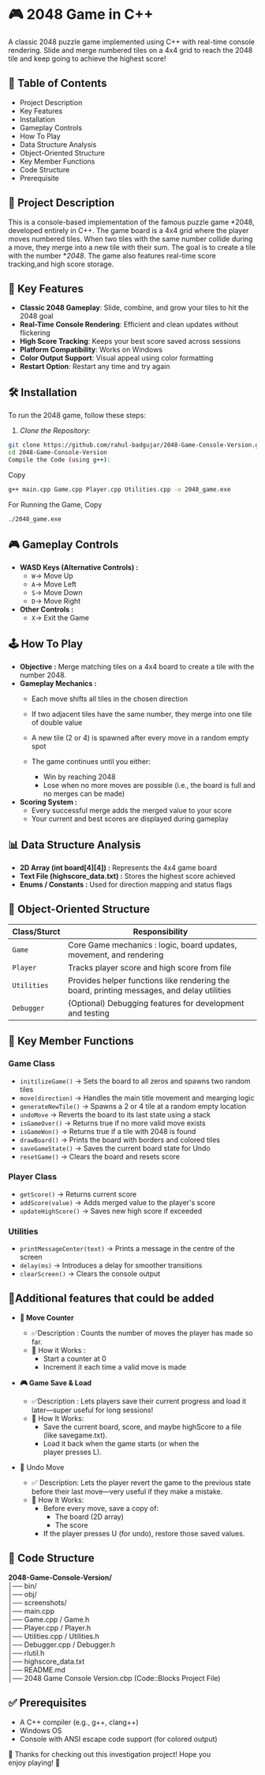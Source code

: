 # 🎮 2048 Game in C++  

A classic 2048 puzzle game implemented using C++ with real-time console rendering. Slide and merge numbered tiles on a 4x4 grid to reach the 2048 tile and keep going to achieve the highest score! 

## 🌟 Table of Contents
- Project Description
- Key Features
- Installation
- Gameplay Controls
- How To Play
- Data Structure Analysis
- Object-Oriented Structure
- Key Member Functions
- Code Structure
- Prerequisite

## 📄 Project Description
This is a console-based implementation of the famous puzzle game *2048, developed entirely in C++. The game board is a 4x4 grid where the player moves numbered tiles. When two tiles with the same number collide during a move, they merge into a new tile with their sum. The goal is to create a tile with the number **2048*. The game also features real-time score tracking,and high score storage.

## 🚀 Key Features
- **Classic 2048 Gameplay**: Slide, combine, and grow your tiles to hit the 2048 goal
- **Real-Time Console Rendering**: Efficient and clean updates without flickering
- **High Score Tracking**: Keeps your best score saved across sessions
- **Platform Compatibility**: Works on Windows
- **Color Output Support**: Visual appeal using color formatting
- **Restart Option**: Restart any time and try again

## 🛠 Installation
To run the 2048 game, follow these steps:

1. *Clone the Repository*:
```bash
git clone https://github.com/rahul-badgujar/2048-Game-Console-Version.git
cd 2048-Game-Console-Version
Compile the Code (using g++):
```
Copy
```bash
g++ main.cpp Game.cpp Player.cpp Utilities.cpp -o 2048_game.exe
```
For Running the Game, Copy
```bash
./2048_game.exe
```

## 🎮 Gameplay Controls
- **WASD Keys (Alternative Controls) :**
    - `W`→ Move Up
    - `A`→ Move Left
    - `S`→ Move Down
    - `D`→ Move Right
- **Other Controls :**
    - `X`→ Exit the Game
    
## 🕹 How To Play

- **Objective :** Merge matching tiles on a 4x4 board to create a tile with the number 2048.
- **Gameplay Mechanics :**
    - Each move shifts all tiles in the chosen direction
    - If two adjacent tiles have the same number, they merge into one tile of double value
    - A new tile (2 or 4) is spawned after every move in a random empty spot

    - The game continues until you either:
        - Win by reaching 2048
        - Lose when no more moves are possible (i.e., the board is full and no merges can be made)
- **Scoring System :**
    - Every successful merge adds the merged value to your score
    - Your current and best scores are displayed during gameplay   

## 📊 Data Structure Analysis

- **2D Array (int board[4][4]) :** Represents the 4x4 game board
- **Text File (highscore_data.txt) :** Stores the highest score achieved
- **Enums / Constants :** Used for direction mapping and status flags

## 🧱 Object-Oriented Structure

| Class/Sturct           | Responsibility                                                   |
|----------------|-----------------------------------------------------------------|
|`Game`|Core Game mechanics : logic, board updates, movement, and rendering |
|`Player`|Tracks player score and high score from file|
|`Utilities`|Provides helper functions like rendering the board, printing messages, and delay utilities|
|`Debugger`|(Optional) Debugging features for development and testing|

## 🔑 Key Member Functions

### Game Class
- `initilizeGame()` → Sets the board to all zeros and spawns two random tiles
- `move(direction)` → Handles the main title movement and mearging logic
- `generateNewTile()` → Spawns a 2 or 4 tile at a random empty location
- `undoMove` → Reverts the board to its last state using a stack
- `isGameOver()` → Returns true if no more valid move exists
- `isGameWon()` → Returns true if a tile with 2048 is found
- `drawBoard()` → Prints the board with borders and colored tiles
- `saveGameState()` → Saves the current board state for Undo
- `resetGame()` → Clears the board and resets score

### Player Class
- `getScore()` → Returns current score
- `addScore(value)` → Adds merged value to the player's score
- `updateHighScore()` → Saves new high score if exceeded

### Utilities
- `printMessageCenter(text)` → Prints a message in the centre of the screen
- `delay(ms)` → Introduces a delay for smoother transitions
- `clearScreen()` → Clears the console output

## 🤔Additional features that could be added 
- **🔢 Move Counter**
    - ✅Description : Counts the number of moves the player has made so far.
    - 🧠 How it Works : 
        - Start a counter at 0
        - Increment it each time a valid move is made
- **🎮 Game Save & Load**
    - ✅Description : Lets players save their current progress and load it later—super useful for long sessions!
    - 🧠 How It Works:
        - Save the current board, score, and maybe highScore to a file (like savegame.txt).
        - Load it back when the game starts (or when the player presses L).

- 🔁 Undo Move
    - ✅ Description: Lets the player revert the game to the previous state before their last move—very useful if they make a mistake.
    - 🧠 How It Works:
        - Before every move, save a copy of:
            - The board (2D array)
            - The score
        - If the player presses U (for undo), restore those saved values.

## 📁 Code Structure
**2048-Game-Console-Version/**  
│── bin/    
│── obj/    
│── screenshots/  
│── main.cpp    
│── Game.cpp / Game.h  
│── Player.cpp / Player.h  
│── Utilities.cpp / Utilities.h  
│── Debugger.cpp / Debugger.h  
│── rlutil.h  
│── highscore_data.txt  
│── README.md  
│── 2048 Game Console Version.cbp (Code::Blocks Project File)

## ✅ Prerequisites
- A C++ compiler (e.g., g++, clang++)
- Windows OS
- Console with ANSI escape code support (for colored output)

🎉 Thanks for checking out this investigation project! Hope you enjoy playing! 🚀
